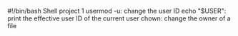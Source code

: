 #!/bin/bash
Shell project 1
usermod -u: change the user ID
echo "$USER": print the effective user ID of the current user
chown: change the owner of a file
